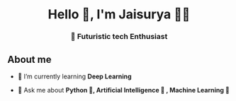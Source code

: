 <h1 align="center">Hello 👋, I'm Jaisurya 👨‍🚀</h1>
<h3 align="center"> 🚀 Futuristic tech Enthusiast</h3>

## About me
- 🌱 I’m currently learning **Deep Learning**

- 💬 Ask me about **Python 🐍, Artificial Intelligence 🧠 , Machine Learning 🤖**
